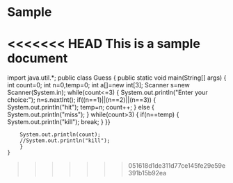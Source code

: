 # Sample
<<<<<<< HEAD
This is a sample document
=======
import java.util.*;
public class Guess 
{
	public static void main(String[] args) 
	{
		int count=0;
		int n=0,temp=0;
		int a[]=new int[3];
		Scanner s=new Scanner(System.in);
		while(count<=3)
		{
			System.out.println("Enter your choice:");
			n=s.nextInt();
			if((n==1)||(n==2)||(n==3))
				{
					System.out.println("hit");
					temp=n;
					count++;
				}
			else
				{
					System.out.println("miss");
				}
		while(count>3)
		{
			if(n==temp)
				{
					System.out.println("kill");
					break;
				}
		}}
			
		System.out.println(count);
		//System.out.println("kill");
		}
	}

	


>>>>>>> 051618d1de311d77ce145fe29e59e391b15b92ea
